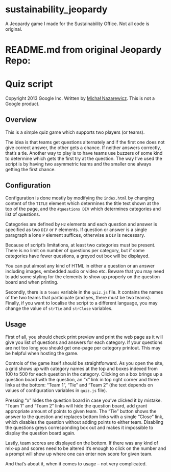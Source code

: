 # sustainability_jeopardy
A Jeopardy game I made for the Sustainability Office. Not all code is original.

# README.md from original Jeopardy Repo:

Quiz script
============

Copyright 2013 Google Inc.
Written by [Michał Nazarewicz](mailto:mina86@mina86.com).
This is not a Google product.

Overview
--------

This is a simple quiz game which supports two players (or teams).

The idea is that teams get questions alternately and if the first one
does not give correct answer, the other gets a chance.  If neither
answers correctly, that’s a tie.  Another way to play is to have teams
use buzzers of some kind to determine which gets the first try at the
question.  The way I’ve used the script is by having two asymmetric
teams and the smaller one always getting the first chance.

Configuration
-------------

Configuration is done mostly by modifying the `index.html` by changing
content of the `TITLE` element which determines the title text shown
at the top of the page, and the `#questions DIV` which determines
categories and list of questions.

Categories are defined by `H2` elements and each question and answer
is specified as two `DIV` or `P` elements.  If question or answer is
a single paragraph a lone `P` element suffices, otherwise a `DIV` is
necessary.

Because of script’s limitations, at least two categories must be
present.  There is no limit on number of questions per category, but
if some categories have fewer questions, a greyed out box will be
displayed.

You can put almost any kind of HTML in either a question or an answer
including images, embedded audio or video etc.  Beware that you may
need to add some styling for the elements to show up properly on the
question board and when printing.

Secondly, there is a `teams` variable in the `quiz.js` file.  It
contains the names of the two teams that participate (and yes, there
must be two teams).  Finally, if you want to localise the script to
a different language, you may change the value of `strTie` and
`strClose` variables.

Usage
-----

First of all, you should check print preview and print the web page as
it will give you list of questions and answers for each category.  If
your questions are not too long you should get one-page per category
printout.  This may be helpful when hosting the game.

Controls of the game itself should be straightforward.  As you open
the site, a grid shows up with category names at the top and boxes
indexed from 100 to 500 for each question in the category.  Clicking
on a box brings up a question board with the question, an “x” link in
top right corner and three links at the bottom: “Team 1”, “Tie” and
“Team 2” (the text depends on values of configuration variables in
`quiz.js` file).

Pressing “x” hides the question board in case you’ve clicked it by
mistake.  “Team 1” and “Team 2” links will hide the question board,
add grant appropriate amount of points to given team.  The “Tie”
button shows the answer to the question and replaces bottom links with
a single “Close” link, which disables the question without adding
points to either team.  Disabling the questions greys corresponding
box out and makes it impossible to display the question board again.

Lastly, team scores are displayed on the bottom.  If there was any
kind of mix-up and scores need to be altered it’s enough to click on
the number and a prompt will show up where one can enter new score for
given team.

And that’s about it, when it comes to usage – not very complicated.
